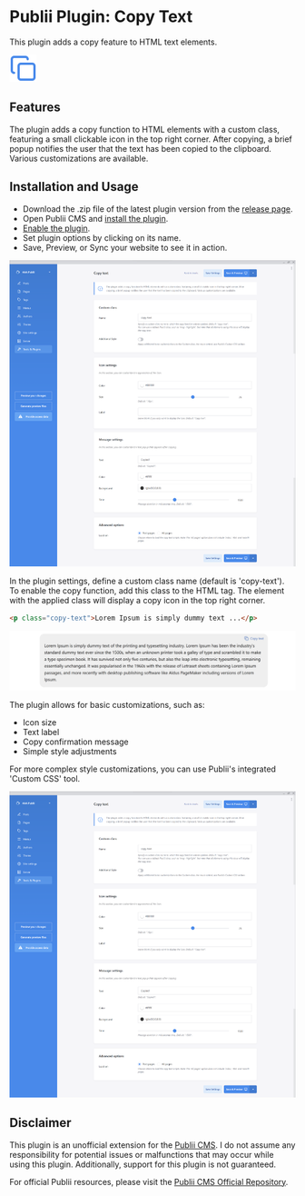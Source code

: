 # Publii Plugin: Copy Text

This plugin adds a copy feature to HTML text elements.

![Copy text icons](https://raw.githubusercontent.com/gpsblues/Publii-Plugin-Copy-text/5ef4b9e342a6d8c2a18773b78659d1469007046b/.assets/thumbnail.svg)

## Features
The plugin adds a copy function to HTML elements with a custom class, featuring a small clickable icon in the top right corner. After copying, a brief popup notifies the user that the text has been copied to the clipboard. Various customizations are available.

## Installation and Usage
- Download the .zip file of the latest plugin version from the [release page](https://github.com/gpsblues/Publii-Plugin-Copy-text/releases/).
- Open Publii CMS and [install the plugin](https://getpublii.com/docs/plugins.html#installingplugins).
- [Enable the plugin](https://getpublii.com/docs/plugins.html#enablingplugins).
- Set plugin options by clicking on its name.
- Save, Preview, or Sync your website to see it in action.

![Publii plugin screenshot](https://raw.githubusercontent.com/gpsblues/Publii-Plugin-Copy-text/refs/heads/main/.assets/screenshot1.png)

In the plugin settings, define a custom class name (default is 'copy-text'). To enable the copy function, add this class to the HTML tag. The element with the applied class will display a copy icon in the top right corner.

```html
<p class="copy-text">Lorem Ipsum is simply dummy text ...</p>

```
![Result](https://raw.githubusercontent.com/gpsblues/Publii-Plugin-Copy-text/refs/heads/main/.assets/screenshot2.png)

The plugin allows for basic customizations, such as:
- Icon size
- Text label
- Copy confirmation message
- Simple style adjustments

For more complex style customizations, you can use Publii's integrated 'Custom CSS' tool.

![Publii](https://raw.githubusercontent.com/gpsblues/Publii-Plugin-Copy-text/refs/heads/main/.assets/screenshot1.png)

## Disclaimer
This plugin is an unofficial extension for the [Publii CMS](https://getpublii.com/). I do not assume any responsibility for potential issues or malfunctions that may occur while using this plugin. Additionally, support for this plugin is not guaranteed.

For official Publii resources, please visit the [Publii CMS Official Repository](https://marketplace.getpublii.com/plugins/).
